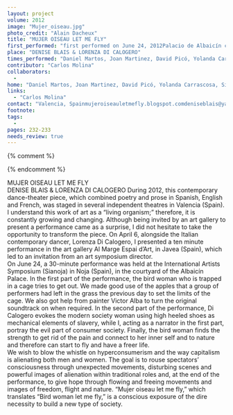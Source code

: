 ```yaml
---
layout: project
volume: 2012
image: "Mujer_oiseau.jpg"
photo_credit: "Alain Dacheux"
title: "MUJER OISEAU LET ME FLY"
first_performed: "first performed on June 24, 2012Palacio de Albaicín courtyard, Noja, Cantabria, Spainperformed twelve times in 2012"
place: "DENISE BLAIS & LORENZA DI CALOGERO"
times_performed: "Daniel Martos, Joan Martinez, David Picó, Yolanda Carrascosa, Silvia Ferrer,"
contributor: "Carlos Molina"
collaborators: 
  - 
home: "Daniel Martos, Joan Martinez, David Picó, Yolanda Carrascosa, Silvia Ferrer,"
links: 
  - "Carlos Molina"
contact: "Valencia, Spainmujeroiseauletmefly.blogspot.comdeniseblais@yahoo.com"
footnote: 
tags: 
  - 
pages: 232-233
needs_review: true
---
```


{% comment %} 

{% endcomment %}

 MUJER OISEAU LET ME FLY<br>DENISE BLAIS &amp; LORENZA DI CALOGERO 
 During 2012, this contemporary dance-theater piece, which combined poetry and prose in Spanish, English and French, was staged in several independent theatres in Valencia (Spain). I understand this work of art as a “living organism;” therefore, it is constantly growing and changing. Although being invited by an art gallery to present a performance came as a surprise, I did not hesitate to take the opportunity to transform the piece. On April 6, alongside the Italian contemporary dancer, Lorenza Di Calogero,  I presented a ten minute performance in the art gallery Al Marge Espai d’Art, in Javea (Spain), which led to an invitation from an art symposium director. 
 <br>On June 24, a 30-minute performance was held at the International Artists Symposium (Sianoja) in Noja (Spain), in the courtyard of the Albaicín Palace. In the first part of the performance, the bird woman who is trapped in a cage tries to get out. We made good use of the apples that a group of performers had left in the grass the previous day to set the limits of the cage. We also got help from painter Victor Alba to turn the original soundtrack on when required. In the second part of the performance, Di Calogero evokes the modern society woman using high heeled shoes as mechanical elements of slavery, while I, acting as a narrator in the first part, portray the evil part of consumer society. Finally, the bird woman finds the strength to get rid of the pain and connect to her inner self and to nature and therefore can start to fly and have a freer life. 
 <br>We wish to blow the whistle on hyperconsumerism and the way capitalism is alienating both men and women. The goal is to rouse spectators’ consciousness through unexpected movements, disturbing scenes and powerful images of alienation within traditional roles and, at the end of the performance, to give hope through flowing and freeing movements and images of freedom, flight and nature. “Mujer oiseau let me fly,” which translates “Bird woman let me fly,” is a conscious exposure of the dire necessity to build a new type of society. 
